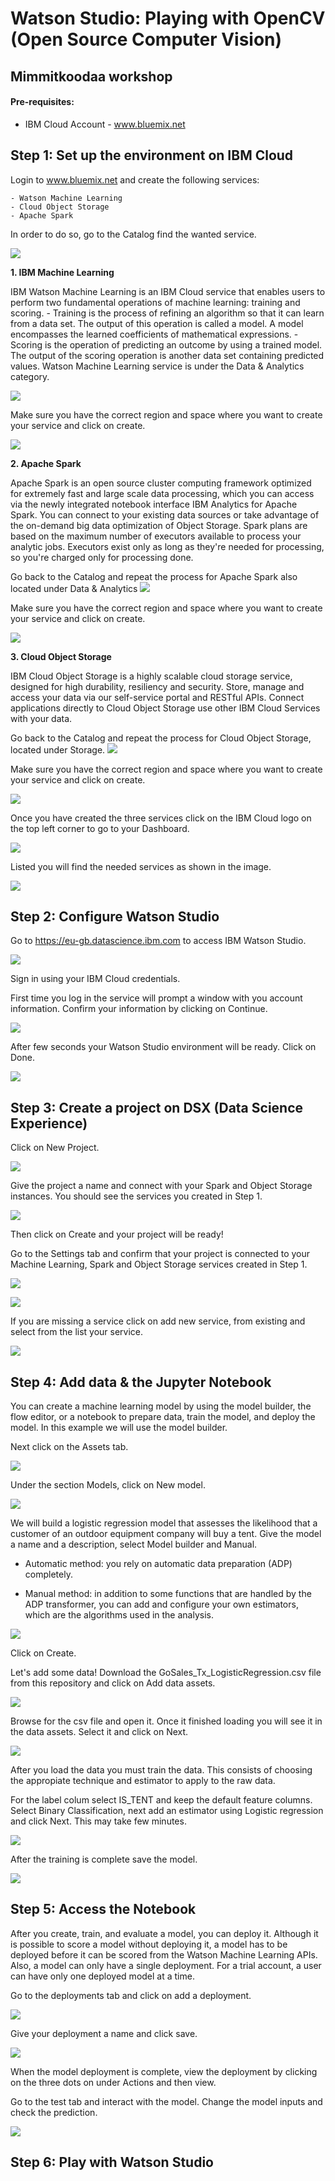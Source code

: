 # Watson Studio: Playing with OpenCV (Open Source Computer Vision)
## Mimmitkoodaa workshop 


#### Pre-requisites:
  - IBM Cloud Account -  www.bluemix.net

  
## Step 1: Set up the environment on IBM Cloud

Login to www.bluemix.net and create the following services:

    - Watson Machine Learning
    - Cloud Object Storage
    - Apache Spark

In order to do so, go to the Catalog find the wanted service. 

![](/screenshots/Picture3.png?raw=true)

**1. IBM Machine Learning** 

IBM Watson Machine Learning is an IBM Cloud service that enables users to perform two fundamental operations of machine learning: training and scoring.
    - Training is the process of refining an algorithm so that it can learn from a data set. The output of this operation is called a model. A model encompasses the learned coefficients of mathematical expressions.
    - Scoring is the operation of predicting an outcome by using a trained model. The output of the scoring operation is another data set containing predicted values.
Watson Machine Learning service is under the Data & Analytics category.

![](/screenshots/Picture4.png?raw=true)

 Make sure you have the correct region and space where you want to create your service and click on create.

![](/screenshots/Picture7.png?raw=true)

**2. Apache Spark** 

Apache Spark is an open source cluster computing framework optimized for extremely fast and large scale data processing, which you can access via the newly integrated notebook interface IBM Analytics for Apache Spark. You can connect to your existing data sources or take advantage of the on-demand big data optimization of Object Storage. Spark plans are based on the maximum number of executors available to process your analytic jobs. Executors exist only as long as they're needed for processing, so you're charged only for processing done.

Go back to the Catalog and repeat the process for Apache Spark also located under Data & Analytics
![](/screenshots/Picture5.png?raw=true)

Make sure you have the correct region and space where you want to create your service and click on create.
 
![](/screenshots/Picture8.png?raw=true)

**3. Cloud Object Storage** 

IBM Cloud Object Storage is a highly scalable cloud storage service, designed for high durability, resiliency and security. Store, manage and access your data via our self-service portal and RESTful APIs. Connect applications directly to Cloud Object Storage use other IBM Cloud Services with your data.

Go back to the Catalog and repeat the process for Cloud Object Storage, located under Storage.
![](/screenshots/Picture6.png?raw=true)

 Make sure you have the correct region and space where you want to create your service and click on create.
 
![](/screenshots/Picture9.png?raw=true)

Once you have created the three services click on the IBM Cloud logo on the top left corner to go to your Dashboard. 

![](/screenshots/Picture10.png?raw=true)

Listed you will find the needed services as shown in the image.

![](/screenshots/Picture11.png?raw=true)

## Step 2: Configure Watson Studio

Go to https://eu-gb.datascience.ibm.com to access IBM Watson Studio. 

![](/screenshots/Picture1.png?raw=true)

Sign in using your IBM Cloud credentials. 

First time you log in the service will prompt a window with you account information. Confirm your information by clicking on Continue.

![](/screenshots/Picture12.png?raw=true)

After few seconds your Watson Studio environment will be ready. Click on Done. 

![](/screenshots/Picture13.png?raw=true)

## Step 3: Create a project on DSX (Data Science Experience)

Click on New Project.

![](/screenshots/Picture14.png?raw=true)

Give the project a name and connect with your Spark and Object Storage instances. You should see the services you created in Step 1. 

![](/screenshots/Picture15.png?raw=true)

Then click on Create and your project will be ready! 

Go to the Settings tab and confirm that your project is connected to your Machine Learning, Spark and Object Storage services created in Step 1.

![](/screenshots/Picture15b.png?raw=true)

![](/screenshots/Picture15c.png?raw=true)

If you are missing a service click on add new service, from existing and select from the list your service.

![](/screenshots/Picture15d.png?raw=true)


## Step 4: Add data & the Jupyter Notebook

You can create a machine learning model by using the model builder, the flow editor, or a notebook to prepare data, train the model, and deploy the model. In this example we will use the model builder. 

Next click on the Assets tab. 

![](/screenshots/Picture16.png?raw=true)

Under the section Models, click on New model. 

![](/screenshots/Picture17.png?raw=true)

We will build a logistic regression model that assesses the likelihood that a customer of an outdoor equipment company will buy a tent. 
Give the model a name and a description, select Model builder and Manual.

- Automatic method: you rely on automatic data preparation (ADP) completely.

- Manual method: in addition to some functions that are handled by the ADP transformer, you can add and configure your own estimators, which are the algorithms used in the analysis. 

![](/screenshots/Picture18.png?raw=true)

Click on Create.

Let's add some data! Download the GoSales_Tx_LogisticRegression.csv file from this repository and click on Add data assets. 

![](/screenshots/Picture19.png?raw=true)

Browse for the csv file and open it. Once it finished loading you will see it in the data assets.
Select it and click on Next. 

![](/screenshots/Picture20.png?raw=true)

After you load the data you must train the data. 
This consists of choosing the appropiate technique and estimator to apply to the raw data. 

For the label colum select IS_TENT and keep the default feature columns. 
Select Binary Classification, next add an estimator using Logistic regression and click Next. This may take few minutes. 

![](/screenshots/Picture21.png?raw=true)

After the training is complete save the model. 

![](/screenshots/Picture22.png?raw=true)


## Step 5: Access the Notebook

After you create, train, and evaluate a model, you can deploy it. Although it is possible to score a model without deploying it, a model has to be deployed before it can be scored from the Watson Machine Learning APIs. Also, a model can only have a single deployment. For a trial account, a user can have only one deployed model at a time.

Go to the deployments tab and click on add a deployment. 

![](/screenshots/Picture23.png?raw=true)

Give your deployment a name and click save. 

![](/screenshots/Picture24.png?raw=true)

When the model deployment is complete, view the deployment by clicking on the three dots on under Actions and then view.

Go to the test tab and interact with the model. Change the model inputs and check the prediction. 

![](/screenshots/Picture25.png?raw=true)

## Step 6: Play with Watson Studio


